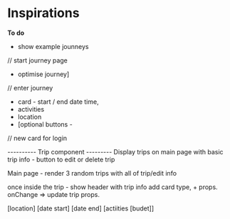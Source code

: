 # Inspirations

**To do**

- show example jounneys

// start journey page

- optimise journey]

// enter journey

- card - start / end date time,
- activities
- location
- [optional buttons -

// new card for login

---------- Trip component ---------
Display trips on main page with basic trip info - button to edit or delete trip

Main page - render 3 random trips with all of trip/edit info

once inside the trip - show header with trip info
add card
type, + props.
onChange => update trip props.

<add legs card>
[location]
[date start]
[date end]
[actiities
[budet]]
